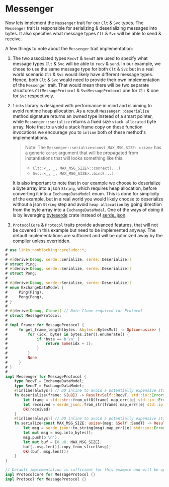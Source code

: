 # Messenger

Now lets implement the `Messenger` trait for our `Clt` & `Svc` types. The `Messenger` trait is responsible for serializing & deserializing messages into bytes. It also specifies what message types `Clt` & `Svc` will be able to send & receive.

A few things to note about the `Messenger` trait implementation:
1. The two associated types `RecvT` & `SendT` are used to specify what message types `Clt` & `Svc` will be able to `recv` & `send`. In our example, we chose to use the same message type for both `Clt` & `Svc` but in a real world scenario `Clt` & `Svc` would likely have different message types. Hence, both `Clt` & `Svc` would need to provide their own implementation of the `Messenger` trait. That would mean there will be two separate structures `CltMessageProtocol` & `SvcMessageProtocol` one for `Clt` & one for `Svc` respectively.
   
2. `links` library is designed with performance in mind and is aiming to avoid runtime heap allocation. As a result `Messenger::deserialize` method signature returns an owned type instead of a smart pointer, while `Messenger::serialize` returns a fixed size `stack allocated` byte array. Note that to a void a stack frame copy on these function invocations we encourage you to `inline` both of these method's implementations.
   
   > Note: The `Messenger::serialize<const MAX_MSG_SIZE: usize>` has a generic `const` argument that will be propagated from instantiations that will looks something like this:
   > * `Clt::<_, _, MAX_MSG_SIZE>::connect(...)` 
   > * `Svc::<_, _, MAX_MSG_SIZE>::bind(...)` 
   
   It is also important to note that in our example we choose to deserialize a byte array into a json `String`, which requires heap allocation, before converting it into a `ExchangeDataModel` enum. This is done for simplicity of the example, but in a real world you would likely choose to deserialize without a json `String` step and avoid `heap allocation` by going direction from the byte array into a `ExchangeDataModel`. One of the ways of doing it is by leveraging [byteserde](https://crates.io/crates/byteserde) crate instead of [serde_json](https://crates.io/crates/serde_json).


3. `ProtocolCore` & `Protocol` traits provide advanced features, that will not be covered in this example but need to be implemented anyway. The default implementations are sufficient and will be optimized away by the compiler unless overridden.
 
```rust
# use links_nonblocking::prelude::*;
#
# #[derive(Debug, serde::Serialize, serde::Deserialize)]
# struct Ping;
# #[derive(Debug, serde::Serialize, serde::Deserialize)]
# struct Pong;
# 
# #[derive(Debug, serde::Serialize, serde::Deserialize)]
# enum ExchangeDataModel {
#     Ping(Ping),
#     Pong(Pong),
# }
# 
# #[derive(Debug, Clone)] // Note Clone required for Protocol
# struct MessageProtocol;
# 
# impl Framer for MessageProtocol {
#     fn get_frame_length(bytes: &bytes::BytesMut) -> Option<usize> {
#         for (idx, byte) in bytes.iter().enumerate() {
#             if *byte == b'\n' {
#                 return Some(idx + 1);
#             }
#         }
#         None
#     }
# }
#
impl Messenger for MessageProtocol {
    type RecvT = ExchangeDataModel;
    type SendT = ExchangeDataModel;
    #[inline(always)] // DO inline to avoid a potentially expensive stack frame copy
    fn deserialize(frame: &[u8]) -> Result<Self::RecvT, std::io::Error> {
        let frame = std::str::from_utf8(frame).map_err(|e| std::io::Error::new(std::io::ErrorKind::InvalidData, e))?;
        let received = serde_json::from_str(frame).map_err(|e| std::io::Error::new(std::io::ErrorKind::InvalidData, e))?;
        Ok(received)
    }
    #[inline(always)] // DO inline to avoid a potentially expensive stack frame copy
    fn serialize<const MAX_MSG_SIZE: usize>(msg: &Self::SendT) -> Result<([u8; MAX_MSG_SIZE], usize), std::io::Error> {
        let msg = serde_json::to_string(msg).map_err(|e| std::io::Error::new(std::io::ErrorKind::InvalidData, e))?;
        let mut msg = msg.into_bytes();
        msg.push(b'\n');
        let mut buf = [0_u8; MAX_MSG_SIZE];
        buf[..msg.len()].copy_from_slice(&msg);
        Ok((buf, msg.len()))
    }
}

// Default implementation is sufficient for this example and will be optimized away by the compiler
impl ProtocolCore for MessageProtocol {} 
impl Protocol for MessageProtocol {}
```